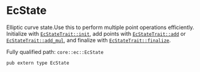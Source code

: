 # EcState

Elliptic curve state.Use this to perform multiple point operations efficiently. Initialize with [`EcStateTrait::init`](`EcStateTrait::init`), add points with [`EcStateTrait::add`](`EcStateTrait::add`) or [`EcStateTrait::add_mul`](`EcStateTrait::add_mul`), and finalize with [`EcStateTrait::finalize`](`EcStateTrait::finalize`).

Fully qualified path: `core::ec::EcState`

<pre><code class="language-rust">pub extern type EcState</code></pre>

